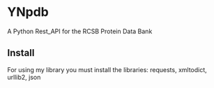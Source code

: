 # YNpdb
A Python Rest_API for the RCSB Protein Data Bank
## Install
For using my library you must install the libraries:
requests, xmltodict, urllib2, json

